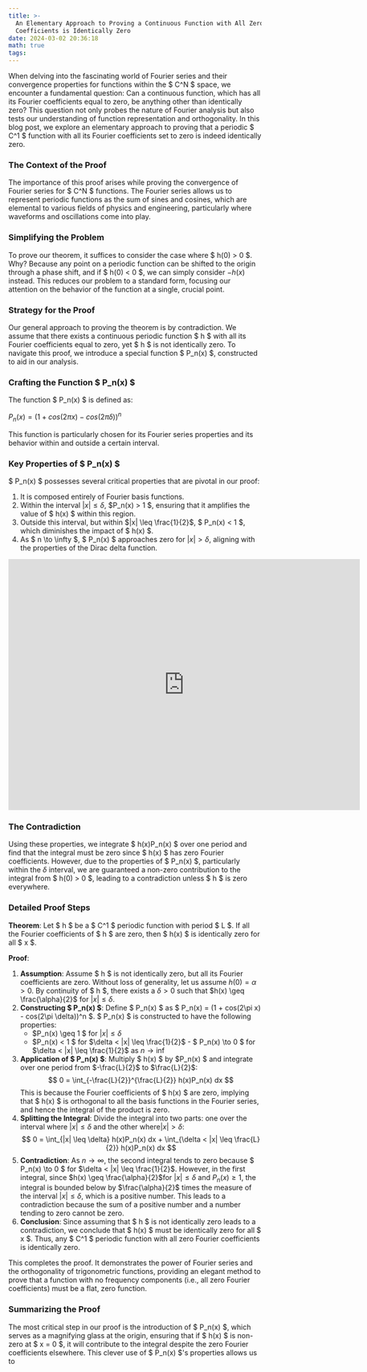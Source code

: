 ```yaml
---
title: >-
  An Elementary Approach to Proving a Continuous Function with All Zero Fourier
  Coefficients is Identically Zero
date: 2024-03-02 20:36:18
math: true
tags:
---
```


When delving into the fascinating world of Fourier series and their convergence properties for functions within the $ C^N $ space, we encounter a fundamental question: Can a continuous function, which has all its Fourier coefficients equal to zero, be anything other than identically zero? This question not only probes the nature of Fourier analysis but also tests our understanding of function representation and orthogonality. In this blog post, we explore an elementary approach to proving that a periodic $ C^1 $ function with all its Fourier coefficients set to zero is indeed identically zero.

### The Context of the Proof

The importance of this proof arises while proving the convergence of Fourier series for $ C^N $ functions. The Fourier series allows us to represent periodic functions as the sum of sines and cosines, which are elemental to various fields of physics and engineering, particularly where waveforms and oscillations come into play.

### Simplifying the Problem

To prove our theorem, it suffices to consider the case where $ h(0) > 0 $. Why? Because any point on a periodic function can be shifted to the origin through a phase shift, and if $ h(0) < 0 $, we can simply consider $-h(x)$ instead. This reduces our problem to a standard form, focusing our attention on the behavior of the function at a single, crucial point.

### Strategy for the Proof

Our general approach to proving the theorem is by contradiction. We assume that there exists a continuous periodic function $ h $ with all its Fourier coefficients equal to zero, yet $ h $ is not identically zero. To navigate this proof, we introduce a special function $ P_n(x) $, constructed to aid in our analysis.

### Crafting the Function $ P_n(x) $

The function $ P_n(x) $ is defined as:

$P_n(x) = (1 + cos(2\pi x) - cos(2\pi \delta))^n$

This function is particularly chosen for its Fourier series properties and its behavior within and outside a certain interval.

### Key Properties of $ P_n(x) $

$ P_n(x) $ possesses several critical properties that are pivotal in our proof:

1. It is composed entirely of Fourier basis functions.
2. Within the interval $|x| \leq \delta$, $P_n(x) > 1 $, ensuring that it amplifies the value of $ h(x) $ within this region.
3. Outside this interval, but within $|x| \leq \frac{1}{2}$, $ P_n(x) < 1 $, which diminishes the impact of $ h(x) $.
4. As $ n \to \infty $, $ P_n(x) $ approaches zero for $|x| > \delta$, aligning with the properties of the Dirac delta function.

<iframe scrolling="no" title="P_function_fourier_zero_proof" src="https://www.geogebra.org/material/iframe/id/dr6pm969/width/700/height/500/border/888888/sfsb/true/smb/false/stb/false/stbh/false/ai/false/asb/false/sri/false/rc/false/ld/false/sdz/true/ctl/false" width="700px" height="500px" style="border:0px;"> </iframe>

### The Contradiction

Using these properties, we integrate $ h(x)P_n(x) $ over one period and find that the integral must be zero since $ h(x) $ has zero Fourier coefficients. However, due to the properties of $ P_n(x) $, particularly within the $\delta$ interval, we are guaranteed a non-zero contribution to the integral from $ h(0) > 0 $, leading to a contradiction unless $ h $ is zero everywhere.

### Detailed Proof Steps

**Theorem**: Let $ h $ be a $ C^1 $ periodic function with period $ L $. If all the Fourier coefficients of $ h $ are zero, then $ h(x) $ is identically zero for all $ x $.

**Proof**:

1. **Assumption**: Assume $ h $ is not identically zero, but all its Fourier coefficients are zero. Without loss of generality, let us assume $h(0) = \alpha > 0$. By continuity of $ h $, there exists a $\delta > 0$ such that $h(x) \geq \frac{\alpha}{2}$ for $|x| \leq \delta$.
2. **Constructing $ P_n(x) $**: Define $ P_n(x) $ as
   $
   P_n(x) = (1 + cos(2\pi x) - cos(2\pi \delta))^n
   $.
   $ P_n(x) $ is constructed to have the following properties:
   - $P_n(x) \geq 1 $ for $|x| \leq \delta$
   - $P_n(x) < 1 $ for $\delta < |x| \leq \frac{1}{2}$ - $ P_n(x) \to 0 $ for $\delta < |x| \leq \frac{1}{2}$ as $n \to \inf$
3. **Application of $ P_n(x) $**: Multiply $ h(x) $ by $P_n(x) $ and integrate over one period from $-\frac{L}{2}$ to $\frac{L}{2}$:
   $$
   0 = \int_{-\frac{L}{2}}^{\frac{L}{2}} h(x)P_n(x) dx
   $$
   This is because the Fourier coefficients of $ h(x) $ are zero, implying that $ h(x) $ is orthogonal to all the basis functions in the Fourier series, and hence the integral of the product is zero.
4. **Splitting the Integral**: Divide the integral into two parts: one over the interval where $|x| \leq \delta$ and the other where$|x| > \delta$:
   $$
   0 = \int_{|x| \leq \delta} h(x)P_n(x) dx + \int_{\delta < |x| \leq \frac{L}{2}} h(x)P_n(x) dx
   $$
5. **Contradiction**: As $n \to \infty$, the second integral tends to zero because $ P_n(x) \to 0 $ for $\delta < |x| \leq \frac{1}{2}$. However, in the first integral, since $h(x) \geq \frac{\alpha}{2}$for $|x| \leq \delta$ and $P_n(x) \geq 1$, the integral is bounded below by $\frac{\alpha}{2}$ times the measure of the interval $|x| \leq \delta$, which is a positive number. This leads to a contradiction because the sum of a positive number and a number tending to zero cannot be zero.
6. **Conclusion**: Since assuming that $ h $ is not identically zero leads to a contradiction, we conclude that $ h(x) $ must be identically zero for all $ x $. Thus, any $ C^1 $ periodic function with all zero Fourier coefficients is identically zero.

This completes the proof. It demonstrates the power of Fourier series and the orthogonality of trigonometric functions, providing an elegant method to prove that a function with no frequency components (i.e., all zero Fourier coefficients) must be a flat, zero function.

### Summarizing the Proof

The most critical step in our proof is the introduction of $ P_n(x) $, which serves as a magnifying glass at the origin, ensuring that if $ h(x) $ is non-zero at $ x = 0 $, it will contribute to the integral despite the zero Fourier coefficients elsewhere. This clever use of $ P_n(x) $'s properties allows us to
